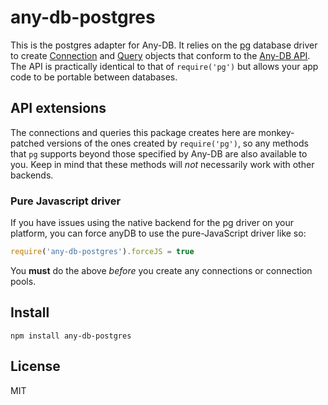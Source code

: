 # any-db-postgres

This is the postgres adapter for Any-DB. It relies on the [pg][] database
driver to create [Connection][] and [Query][] objects that conform to the
[Any-DB API][]. The API is practically identical to that of `require('pg')` but
allows your app code to be portable between databases.

## API extensions

The connections and queries this package creates here are monkey-patched
versions of the ones created by `require('pg')`, so any methods that `pg`
supports beyond those specified by Any-DB are also available to you. Keep
in mind that these methods will *not* necessarily work with other backends.

### Pure Javascript driver

If you have issues using the native backend for the pg driver on your platform,
you can force anyDB to use the pure-JavaScript driver like so:

```javascript
require('any-db-postgres').forceJS = true
```

You **must** do the above *before* you create any connections or connection
pools.

## Install

    npm install any-db-postgres

## License

MIT

[pg]: http://github.com/brianc/node-postgres
[Connection]: https://github.com/grncdr/node-any-db-adapter-spec#connection
[Query]: https://github.com/grncdr/node-any-db-adapter-spec#query
[Any-DB API]: https://github.com/grncdr/node-any-db-adapter-spec
